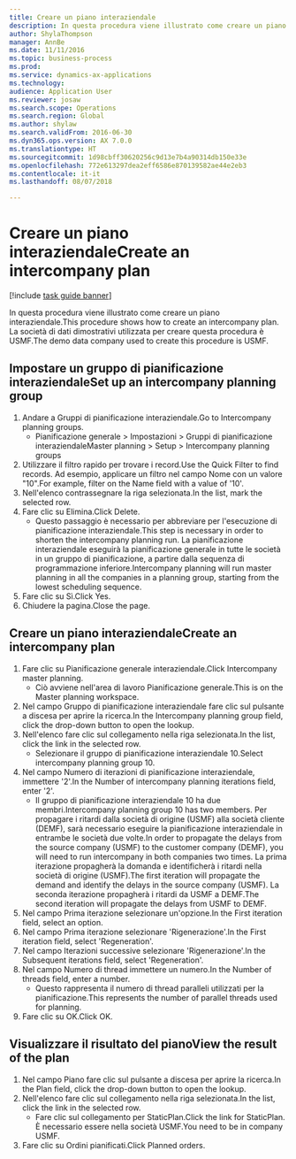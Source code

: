 ```yaml
--- 
title: Creare un piano interaziendale
description: In questa procedura viene illustrato come creare un piano interaziendale.
author: ShylaThompson
manager: AnnBe
ms.date: 11/11/2016
ms.topic: business-process
ms.prod: 
ms.service: dynamics-ax-applications
ms.technology: 
audience: Application User
ms.reviewer: josaw
ms.search.scope: Operations
ms.search.region: Global
ms.author: shylaw
ms.search.validFrom: 2016-06-30
ms.dyn365.ops.version: AX 7.0.0
ms.translationtype: HT
ms.sourcegitcommit: 1d98cbff30620256c9d13e7b4a90314db150e33e
ms.openlocfilehash: 772e613297dea2eff6586e870139582ae44e2eb3
ms.contentlocale: it-it
ms.lasthandoff: 08/07/2018

---
```

# <a name="create-an-intercompany-plan"></a><span data-ttu-id="6fe6e-103">Creare un piano interaziendale</span><span class="sxs-lookup"><span data-stu-id="6fe6e-103">Create an intercompany plan</span></span>

[!include [task guide banner](../../includes/task-guide-banner.md)]

<span data-ttu-id="6fe6e-104">In questa procedura viene illustrato come creare un piano interaziendale.</span><span class="sxs-lookup"><span data-stu-id="6fe6e-104">This procedure shows how to create an intercompany plan.</span></span> <span data-ttu-id="6fe6e-105">La società di dati dimostrativi utilizzata per creare questa procedura è USMF.</span><span class="sxs-lookup"><span data-stu-id="6fe6e-105">The demo data company used to create this procedure is USMF.</span></span>


## <a name="set-up-an-intercompany-planning-group"></a><span data-ttu-id="6fe6e-106">Impostare un gruppo di pianificazione interaziendale</span><span class="sxs-lookup"><span data-stu-id="6fe6e-106">Set up an intercompany planning group</span></span> 
1. <span data-ttu-id="6fe6e-107">Andare a Gruppi di pianificazione interaziendale.</span><span class="sxs-lookup"><span data-stu-id="6fe6e-107">Go to Intercompany planning groups.</span></span>
    * <span data-ttu-id="6fe6e-108">Pianificazione generale > Impostazioni > Gruppi di pianificazione interaziendale</span><span class="sxs-lookup"><span data-stu-id="6fe6e-108">Master planning > Setup > Intercompany planning groups</span></span>  
2. <span data-ttu-id="6fe6e-109">Utilizzare il filtro rapido per trovare i record.</span><span class="sxs-lookup"><span data-stu-id="6fe6e-109">Use the Quick Filter to find records.</span></span> <span data-ttu-id="6fe6e-110">Ad esempio, applicare un filtro nel campo Nome con un valore "10".</span><span class="sxs-lookup"><span data-stu-id="6fe6e-110">For example, filter on the Name field with a value of '10'.</span></span>
3. <span data-ttu-id="6fe6e-111">Nell'elenco contrassegnare la riga selezionata.</span><span class="sxs-lookup"><span data-stu-id="6fe6e-111">In the list, mark the selected row.</span></span>
4. <span data-ttu-id="6fe6e-112">Fare clic su Elimina.</span><span class="sxs-lookup"><span data-stu-id="6fe6e-112">Click Delete.</span></span>
    * <span data-ttu-id="6fe6e-113">Questo passaggio è necessario per abbreviare per l'esecuzione di pianificazione interaziendale.</span><span class="sxs-lookup"><span data-stu-id="6fe6e-113">This step is necessary in order to shorten the intercompany planning run.</span></span>   <span data-ttu-id="6fe6e-114">La pianificazione interaziendale eseguirà la pianificazione generale in tutte le società in un gruppo di pianificazione, a partire dalla sequenza di programmazione inferiore.</span><span class="sxs-lookup"><span data-stu-id="6fe6e-114">Intercompany planning will run master planning in all the companies in a planning group, starting from the lowest scheduling sequence.</span></span>  
5. <span data-ttu-id="6fe6e-115">Fare clic su Sì.</span><span class="sxs-lookup"><span data-stu-id="6fe6e-115">Click Yes.</span></span>
6. <span data-ttu-id="6fe6e-116">Chiudere la pagina.</span><span class="sxs-lookup"><span data-stu-id="6fe6e-116">Close the page.</span></span>

## <a name="create-an-intercompany-plan"></a><span data-ttu-id="6fe6e-117">Creare un piano interaziendale</span><span class="sxs-lookup"><span data-stu-id="6fe6e-117">Create an intercompany plan</span></span>
1. <span data-ttu-id="6fe6e-118">Fare clic su Pianificazione generale interaziendale.</span><span class="sxs-lookup"><span data-stu-id="6fe6e-118">Click Intercompany master planning.</span></span>
    * <span data-ttu-id="6fe6e-119">Ciò avviene nell'area di lavoro Pianificazione generale.</span><span class="sxs-lookup"><span data-stu-id="6fe6e-119">This is on the Master planning workspace.</span></span>  
2. <span data-ttu-id="6fe6e-120">Nel campo Gruppo di pianificazione interaziendale fare clic sul pulsante a discesa per aprire la ricerca.</span><span class="sxs-lookup"><span data-stu-id="6fe6e-120">In the Intercompany planning group field, click the drop-down button to open the lookup.</span></span>
3. <span data-ttu-id="6fe6e-121">Nell'elenco fare clic sul collegamento nella riga selezionata.</span><span class="sxs-lookup"><span data-stu-id="6fe6e-121">In the list, click the link in the selected row.</span></span>
    * <span data-ttu-id="6fe6e-122">Selezionare il gruppo di pianificazione interaziendale 10.</span><span class="sxs-lookup"><span data-stu-id="6fe6e-122">Select intercompany planning group 10.</span></span>  
4. <span data-ttu-id="6fe6e-123">Nel campo Numero di iterazioni di pianificazione interaziendale, immettere '2'.</span><span class="sxs-lookup"><span data-stu-id="6fe6e-123">In the Number of intercompany planning iterations field, enter '2'.</span></span>
    * <span data-ttu-id="6fe6e-124">Il gruppo di pianificazione interaziendale 10 ha due membri.</span><span class="sxs-lookup"><span data-stu-id="6fe6e-124">Intercompany planning group 10 has two members.</span></span> <span data-ttu-id="6fe6e-125">Per propagare i ritardi dalla società di origine (USMF) alla società cliente (DEMF), sarà necessario eseguire la pianificazione interaziendale in entrambe le società due volte.</span><span class="sxs-lookup"><span data-stu-id="6fe6e-125">In order to propagate the delays from the source company (USMF) to the customer company (DEMF), you will need to run intercompany in both companies two times.</span></span> <span data-ttu-id="6fe6e-126">La prima iterazione propagherà la domanda e identificherà i ritardi nella società di origine (USMF).</span><span class="sxs-lookup"><span data-stu-id="6fe6e-126">The first iteration will propagate the demand and identify the delays in the source company (USMF).</span></span> <span data-ttu-id="6fe6e-127">La seconda iterazione propagherà i ritardi da USMF a DEMF.</span><span class="sxs-lookup"><span data-stu-id="6fe6e-127">The second iteration will propagate the delays from USMF to DEMF.</span></span>  
5. <span data-ttu-id="6fe6e-128">Nel campo Prima iterazione selezionare un'opzione.</span><span class="sxs-lookup"><span data-stu-id="6fe6e-128">In the First iteration field, select an option.</span></span>
6. <span data-ttu-id="6fe6e-129">Nel campo Prima iterazione selezionare 'Rigenerazione'.</span><span class="sxs-lookup"><span data-stu-id="6fe6e-129">In the First iteration field, select 'Regeneration'.</span></span>
7. <span data-ttu-id="6fe6e-130">Nel campo Iterazioni successive selezionare 'Rigenerazione'.</span><span class="sxs-lookup"><span data-stu-id="6fe6e-130">In the Subsequent iterations field, select 'Regeneration'.</span></span>
8. <span data-ttu-id="6fe6e-131">Nel campo Numero di thread immettere un numero.</span><span class="sxs-lookup"><span data-stu-id="6fe6e-131">In the Number of threads field, enter a number.</span></span>
    * <span data-ttu-id="6fe6e-132">Questo rappresenta il numero di thread paralleli utilizzati per la pianificazione.</span><span class="sxs-lookup"><span data-stu-id="6fe6e-132">This represents the number of parallel threads used for planning.</span></span>  
9. <span data-ttu-id="6fe6e-133">Fare clic su OK.</span><span class="sxs-lookup"><span data-stu-id="6fe6e-133">Click OK.</span></span>

## <a name="view-the-result-of-the-plan"></a><span data-ttu-id="6fe6e-134">Visualizzare il risultato del piano</span><span class="sxs-lookup"><span data-stu-id="6fe6e-134">View the result of the plan</span></span>
1. <span data-ttu-id="6fe6e-135">Nel campo Piano fare clic sul pulsante a discesa per aprire la ricerca.</span><span class="sxs-lookup"><span data-stu-id="6fe6e-135">In the Plan field, click the drop-down button to open the lookup.</span></span>
2. <span data-ttu-id="6fe6e-136">Nell'elenco fare clic sul collegamento nella riga selezionata.</span><span class="sxs-lookup"><span data-stu-id="6fe6e-136">In the list, click the link in the selected row.</span></span>
    * <span data-ttu-id="6fe6e-137">Fare clic sul collegamento per StaticPlan.</span><span class="sxs-lookup"><span data-stu-id="6fe6e-137">Click the link for StaticPlan.</span></span> <span data-ttu-id="6fe6e-138">È necessario essere  nella società USMF.</span><span class="sxs-lookup"><span data-stu-id="6fe6e-138">You need to be in company USMF.</span></span>  
3. <span data-ttu-id="6fe6e-139">Fare clic su Ordini pianificati.</span><span class="sxs-lookup"><span data-stu-id="6fe6e-139">Click Planned orders.</span></span>


